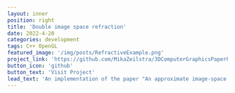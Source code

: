 ```yaml
---
layout: inner
position: right
title: 'Double image space refraction'
date: 2022-4-20
categories: development
tags: C++ OpenGL
featured_image: '/img/posts/RefractiveExample.png'
project_link: 'https://github.com/MikaZeilstra/3DComputerGraphicsPaperPresentation'
button_icon: 'github'
button_text: 'Visit Project'
lead_text: 'An implementation of the paper "An approximate image-space approach for interactive refraction C. Wyman (2005)".'
---
```

